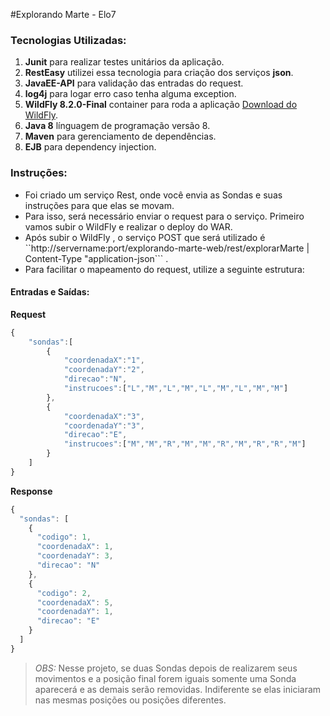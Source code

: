 #Explorando Marte - Elo7

### Tecnologias Utilizadas:
1. **Junit** para realizar testes unitários da aplicação.
2. **RestEasy** utilizei essa tecnologia para criação dos serviços **json**.
3. **JavaEE-API** para validação das entradas do request.
4. **log4j** para logar erro caso tenha alguma exception.
5. **WildFly 8.2.0-Final** container para roda a aplicação [Download do WildFly]( http://download.jboss.org/wildfly/8.2.0.Final/wildfly-8.2.0.Final.zip).
6. **Java 8** línguagem de programação versão 8.
7. **Maven** para gerenciamento de dependências.
8. **EJB** para dependency injection.

### Instruções:

* Foi criado um serviço Rest, onde você envia as Sondas e suas instruções para que elas se movam.
* Para isso, será necessário enviar o request para o serviço. Primeiro vamos subir o WildFly e realizar o deploy do WAR.
* Após subir o WildFly , o serviço POST que será utilizado é ``http://servername:port/explorando-marte-web/rest/explorarMarte  |  Content-Type "application-json``` . 
* Para facilitar o mapeamento do request, utilize a seguinte estrutura:

#### Entradas e Saídas:

**Request**
```javascript
{
    "sondas":[
        {
            "coordenadaX":"1",
            "coordenadaY":"2",
            "direcao":"N",
            "instrucoes":["L","M","L","M","L","M","L","M","M"]
        },
        {
            "coordenadaX":"3",
            "coordenadaY":"3",
            "direcao":"E",
            "instrucoes":["M","M","R","M","M","R","M","R","R","M"]
        }
    ]
}
```

**Response**
```javascript
{
  "sondas": [
    {
      "codigo": 1,
      "coordenadaX": 1,
      "coordenadaY": 3,
      "direcao": "N"
    },
    {
      "codigo": 2,
      "coordenadaX": 5,
      "coordenadaY": 1,
      "direcao": "E"
    }
  ]
}
```
>_OBS:_ Nesse projeto, se duas Sondas depois de realizarem seus movimentos e a posição final forem iguais somente uma Sonda aparecerá e as demais serão removidas. Indiferente se elas iniciaram nas mesmas posições ou posições diferentes.





